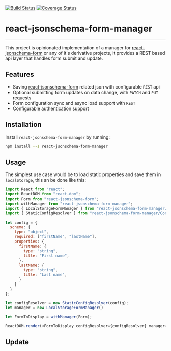 [![Build Status](https://travis-ci.org/RxNT/react-jsonschema-form-manager.svg?branch=master)](https://travis-ci.org/RxNT/react-jsonschema-form-manager)
[![Coverage Status](https://coveralls.io/repos/github/RxNT/react-jsonschema-form-manager/badge.svg?branch=master)](https://coveralls.io/github/RxNT/react-jsonschema-form-manager?branch=master)


# react-jsonschema-form-manager
--------

This project is opinionated implementation of a manager for [react-jsonschema-form](https://github.com/mozilla-services/react-jsonschema-form) 
or any of it's derivative projects, it provides a REST based api layer that 
handles form submit and update.

## Features

- Saving [react-jsonschema-form](https://github.com/mozilla-services/react-jsonschema-form) related json with configurable `REST` api
- Optional submitting form updates on data change, with `PATCH` and `PUT` requests
- Form configuration sync and async load support with `REST`
- Configurable authentication support

## Installation

Install `react-jsonschema-form-manager` by running:

```bash
npm install --s react-jsonschema-form-manager
```

## Usage

The simplest use case would be to load static properties and save them in `localStorage`,
this an be done like this:

```js
import React from "react";
import ReactDOM from "react-dom";
import Form from "react-jsonschema-form";
import withManager from "react-jsonschema-form-manager";
import { LocalStorageFormManager } from "react-jsonschema-form-manager/FormManager";
import { StaticConfigResolver } from "react-jsonschema-form-manager/ConfigResolver";

let config = {
  schema: {
    type: "object",
    required: ["firstName", "lastName"],
    properties: {
      firstName: {
        type: "string",
        title: "First name",
      },
      lastName: {
        type: "string",
        title: "Last name",
      }
    }
  }
};

let configResolver = new StaticConfigResolver(config);
let manager = new LocalStorageFormManager()

let FormToDisplay = withManager(Form);

ReactDOM.render(<FormToDisplay configResolver={configResolver} manager={manager} />, document.getElementById("app"));
```

## Update


